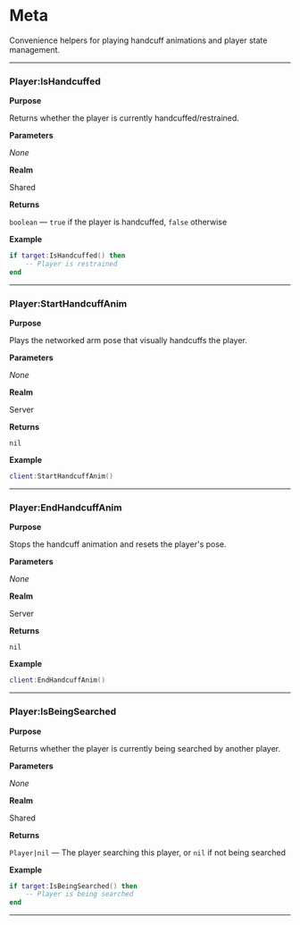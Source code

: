 # Meta

Convenience helpers for playing handcuff animations and player state management.

---

### Player:IsHandcuffed

**Purpose**

Returns whether the player is currently handcuffed/restrained.

**Parameters**

*None*

**Realm**

Shared

**Returns**

`boolean` — `true` if the player is handcuffed, `false` otherwise

**Example**

```lua
if target:IsHandcuffed() then
    -- Player is restrained
end
```

---

### Player:StartHandcuffAnim

**Purpose**

Plays the networked arm pose that visually handcuffs the player.

**Parameters**

*None*

**Realm**

Server

**Returns**

`nil`

**Example**

```lua
client:StartHandcuffAnim()
```

---

### Player:EndHandcuffAnim

**Purpose**

Stops the handcuff animation and resets the player's pose.

**Parameters**

*None*

**Realm**

Server

**Returns**

`nil`

**Example**

```lua
client:EndHandcuffAnim()
```

---

### Player:IsBeingSearched

**Purpose**

Returns whether the player is currently being searched by another player.

**Parameters**

*None*

**Realm**

Shared

**Returns**

`Player|nil` — The player searching this player, or `nil` if not being searched

**Example**

```lua
if target:IsBeingSearched() then
    -- Player is being searched
end
```

---

